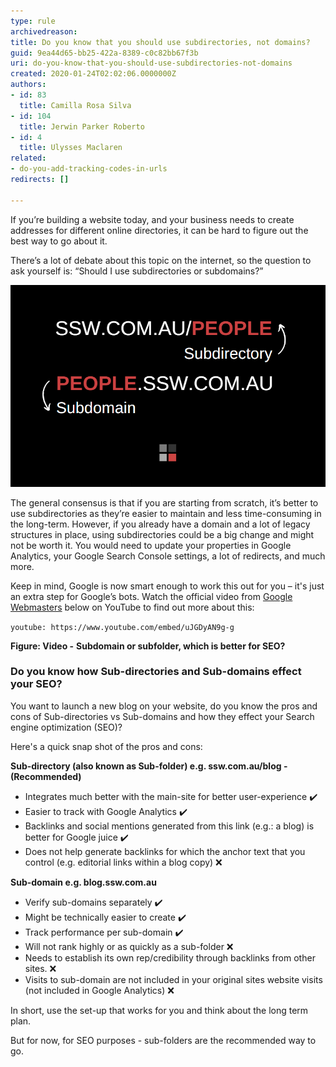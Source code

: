 ```yaml
---
type: rule
archivedreason: 
title: Do you know that you should use subdirectories, not domains?
guid: 9ea44d65-bb25-422a-8389-c0c82bb67f3b
uri: do-you-know-that-you-should-use-subdirectories-not-domains
created: 2020-01-24T02:02:06.0000000Z
authors:
- id: 83
  title: Camilla Rosa Silva
- id: 104
  title: Jerwin Parker Roberto
- id: 4
  title: Ulysses Maclaren
related:
- do-you-add-tracking-codes-in-urls
redirects: []

---
```


If you’re building a website today, and your business needs to create addresses for different online directories, it can be hard to figure out the best way to go about it. 

There’s a lot of debate about this topic on the internet, so the question to ask yourself is: “Should I use subdirectories or subdomains?”

<!--endintro-->

![Difference between subdirectories and subdomains](rulesubdomains.png)


The general consensus is that if you are starting from scratch, it’s better to use subdirectories as they’re easier to maintain and less time-consuming in the long-term. However, if you already have a domain and a lot of legacy structures in place, using subdirectories could be a big change and might not be worth it. You would need to update your properties in Google Analytics, your Google Search Console settings, a lot of redirects, and much more.



Keep in mind, Google is now smart enough to work this out for you – it's just an extra step for Google’s bots. Watch the official video from [Google Webmasters](https://www.youtube.com/user/GoogleWebmasterHelp) below on YouTube to find out more about this:


`youtube: https://www.youtube.com/embed/uJGDyAN9g-g`


**Figure: Video -** **Subdomain or subfolder, which is better for SEO?**

### Do you know how Sub-directories and Sub-domains effect your SEO?


You want to launch a new blog on your website, do you know the pros and cons of Sub-directories vs Sub-domains and how they effect your Search engine optimization (SEO)?

Here's a quick snap shot of the pros and cons:

**Sub-directory (also known as Sub-folder) e.g. ssw.com.au/blog - (Recommended)**

* Integrates much better with the main-site for better user-experience ✔️
* Easier to track with Google Analytics ✔️
* Backlinks and social mentions generated from this link (e.g.: a blog) is better for Google juice ✔️
* Does not help generate backlinks for which the anchor text that you control (e.g. editorial links within a blog copy) ❌


 **Sub-domain e.g. blog.ssw.com.au** 



* Verify sub-domains separately ✔️
* Might be technically easier to create ✔️
* Track performance per sub-domain ✔️
* Will not rank highly or as quickly as a sub-folder ❌
* Needs to establish its own rep/credibility through backlinks from other sites. ❌
* Visits to sub-domain are not included in your original sites website visits (not included in Google Analytics) ❌



In short, use the set-up that works for you and think about the long term plan.

But for now, for SEO purposes - sub-folders are the recommended way to go.

